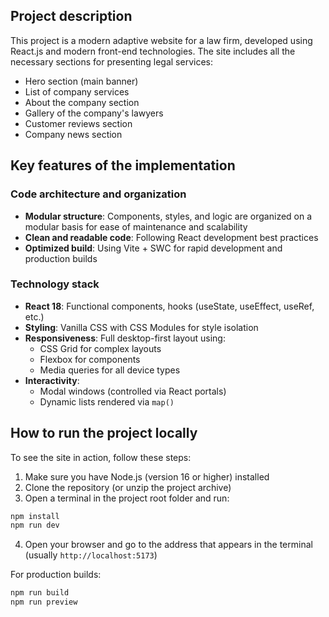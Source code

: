 ## Project description

This project is a modern adaptive website for a law firm, developed using React.js and modern front-end technologies. The site includes all the necessary sections for presenting legal services:

- Hero section (main banner)
- List of company services
- About the company section
- Gallery of the company's lawyers
- Customer reviews section
- Company news section

## Key features of the implementation

### Code architecture and organization
- **Modular structure**: Components, styles, and logic are organized on a modular basis for ease of maintenance and scalability
- **Clean and readable code**: Following React development best practices
- **Optimized build**: Using Vite + SWC for rapid development and production builds

### Technology stack
- **React 18**: Functional components, hooks (useState, useEffect, useRef, etc.)
- **Styling**: Vanilla CSS with CSS Modules for style isolation
- **Responsiveness**: Full desktop-first layout using:
  - CSS Grid for complex layouts
  - Flexbox for components
  - Media queries for all device types
- **Interactivity**:
  - Modal windows (controlled via React portals)
  - Dynamic lists rendered via `map()`

## How to run the project locally

To see the site in action, follow these steps:

1. Make sure you have Node.js (version 16 or higher) installed
2. Clone the repository (or unzip the project archive)
3. Open a terminal in the project root folder and run:

```bash
npm install
npm run dev
```

4. Open your browser and go to the address that appears in the terminal (usually `http://localhost:5173`)

For production builds:

```bash
npm run build
npm run preview
```
